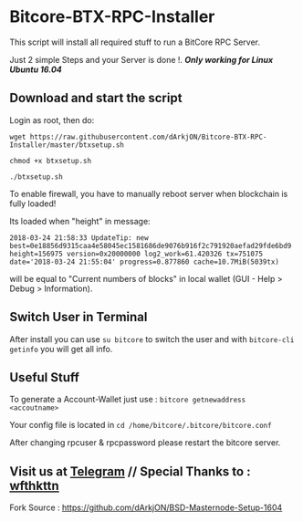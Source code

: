 # Bitcore-BTX-RPC-Installer
This script will install all required stuff to run a BitCore RPC Server.

Just 2 simple Steps and your Server is done !. ***Only working for Linux Ubuntu 16.04***


## Download and start the script
Login as root, then do:

```
wget https://raw.githubusercontent.com/dArkjON/Bitcore-BTX-RPC-Installer/master/btxsetup.sh

chmod +x btxsetup.sh

./btxsetup.sh
```


To enable firewall, you have to manually reboot server when blockchain is fully loaded!

Its loaded when "height" in message:


```2018-03-24 21:58:33 UpdateTip: new best=0e18856d9315caa4e58045ec1581686de9076b916f2c791920aefad29fde6bd9 height=156975 version=0x20000000 log2_work=61.420326 tx=751075 date='2018-03-24 21:55:04' progress=0.877860 cache=10.7MiB(5039tx)```


will be equal to "Current numbers of blocks" in local wallet (GUI - Help > Debug > Information).


## Switch User in Terminal
After install you can use `su bitcore` to switch the user and with `bitcore-cli getinfo` you will get all info.


## Useful Stuff

To generate a Account-Wallet just use : `bitcore getnewaddress <accoutname>`

Your config file is located in `cd /home/bitcore/.bitcore/bitcore.conf`

After changing rpcuser & rpcpassword please restart the bitcore server.


## **Visit us at [Telegram](https://t.me/bitcore_btx_official) // Special Thanks to : [wfthkttn](https://github.com/wfthkttn)**

Fork Source : https://github.com/dArkjON/BSD-Masternode-Setup-1604


